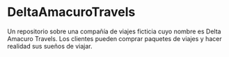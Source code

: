 # DeltaAmacuroTravels
Un repositorio sobre una compañía de viajes ficticia cuyo nombre es Delta Amacuro Travels. Los clientes pueden comprar paquetes de viajes y hacer realidad sus sueños de viajar. 
